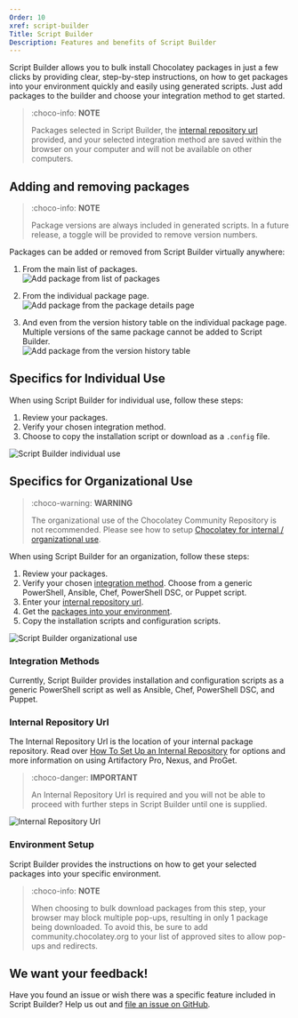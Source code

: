 ```yaml
---
Order: 10
xref: script-builder
Title: Script Builder
Description: Features and benefits of Script Builder
---
```


Script Builder allows you to bulk install Chocolatey packages in just a few clicks by providing clear, step-by-step instructions, on how to get packages into your environment quickly and easily using generated scripts. Just add packages to the builder and choose your integration method to get started.

> :choco-info: **NOTE**
>
> Packages selected in Script Builder, the [internal repository url](#internal-repository-url) provided, and your selected integration method are saved within the browser on your computer and will not be available on other computers.

## Adding and removing packages

> :choco-info: **NOTE**
>
> Package versions are always included in generated scripts. In a future release, a toggle will be provided to remove version numbers.

Packages can be added or removed from Script Builder virtually anywhere:

1. From the main list of packages.  
  ![Add package from list of packages](/assets/images/script-builder/sb-add-list.jpg)

1. From the individual package page.  
  ![Add package from the package details page](/assets/images/script-builder/sb-add-package-page.jpg)

1. And even from the version history table on the individual package page. Multiple versions of the same package cannot be added to Script Builder.  
  ![Add package from the version history table](/assets/images/script-builder/sb-add-version.jpg)

## Specifics for Individual Use

When using Script Builder for individual use, follow these steps:

1. Review your packages.
1. Verify your chosen integration method.
1. Choose to copy the installation script or download as a `.config` file.

![Script Builder individual use](/assets/images/script-builder/sb-individual.gif)

## Specifics for Organizational Use

> :choco-warning: **WARNING** 
>
> The organizational use of the Chocolatey Community Repository is not recommended. Please see how to setup [Chocolatey for internal / organizational use](xref:organizational-deployment-guide).

When using Script Builder for an organization, follow these steps:

1. Review your packages.
1. Verify your chosen [integration method](#integration-methods). Choose from a generic PowerShell, Ansible, Chef, PowerShell DSC, or Puppet script.
1. Enter your [internal repository url](#internal-repository-url).
1. Get the [packages into your environment](#environment-setup).
1. Copy the installation scripts and configuration scripts.

![Script Builder organizational use](/assets/images/script-builder/sb-organization.gif)

### Integration Methods

Currently, Script Builder provides installation and configuration scripts as a generic PowerShell script as well as Ansible, Chef, PowerShell DSC, and Puppet.

### Internal Repository Url

The Internal Repository Url is the location of your internal package repository. Read over [How To Set Up an Internal Repository](xref:host-packages) for options and more information on using Artifactory Pro, Nexus, and ProGet.

> :choco-danger: **IMPORTANT** 
>
> An Internal Repository Url is required and you will not be able to proceed with further steps in Script Builder until one is supplied.

![Internal Repository Url](/assets/images/script-builder/sb-internal-url.jpg)

### Environment Setup

Script Builder provides the instructions on how to get your selected packages into your specific environment.

> :choco-info: **NOTE**
>
> When choosing to bulk download packages from this step, your browser may block multiple pop-ups, resulting in only 1 package being downloaded. To avoid this, be sure to add community.chocolatey.org to your list of approved sites to allow pop-ups and redirects.

## We want your feedback!

Have you found an issue or wish there was a specific feature included in Script Builder? Help us out and [file an issue on GitHub](https://github.com/chocolatey/home/issues).